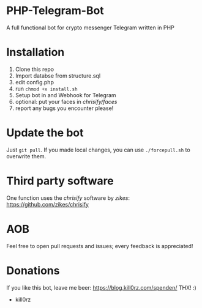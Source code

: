 # PHP-Telegram-Bot
A full functional bot for crypto messenger Telegram written in PHP

# Installation

1. Clone this repo
2. Import databse from structure.sql
3. edit config.php
4. run `chmod +x install.sh`
5. Setup bot in and Webhook for Telegram
6. optional: put your faces in *chrisify/faces*
7. report any bugs you encounter please!

# Update the bot
Just `git pull`.
If you made local changes, you can use `./forcepull.sh` to overwrite them.

# Third party software

One function uses the *chrisify* software by *zikes*: <https://github.com/zikes/chrisify>

# AOB
Feel free to open pull requests and issues; every feedback is appreciated!

# Donations

If you like this bot, leave me beer: <https://blog.kill0rz.com/spenden/>
THX! :)

- kill0rz